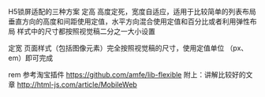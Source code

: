 H5锁屏适配的三种方案
 定高
      高度定死，宽度自适应，适用于比较简单的列表布局
      垂直方向的高度和间距使用定值，水平方向混合使用定值和百分比或者利用弹性布局
           样式中的尺寸都按照视觉稿二分之一大小设置
    
 定宽
     页面样式（包括图像元素）完全按照视觉稿的尺寸，使用定值单位 （px、em）即可完成
    
 rem 参考淘宝插件
    https://github.com/amfe/lib-flexible
附上：讲解比较好的文章 http://html-js.com/article/MobileWeb